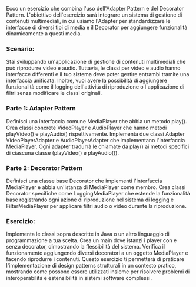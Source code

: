 Ecco un esercizio che combina l'uso dell'Adapter Pattern e del Decorator Pattern. L'obiettivo dell'esercizio sarà integrare un sistema di gestione di contenuti multimediali, in cui usiamo l'Adapter per standardizzare le interfacce di diversi tipi di media e il Decorator per aggiungere funzionalità dinamicamente a questi media.

### Scenario:
Stai sviluppando un'applicazione di gestione di contenuti multimediali che può riprodurre video e audio. Tuttavia, le classi per video e audio hanno interfacce differenti e il tuo sistema deve poter gestire entrambi tramite una interfaccia unificata. Inoltre, vuoi avere la possibilità di aggiungere funzionalità come il logging dell'attività di riproduzione o l'applicazione di filtri senza modificare le classi originali.

### Parte 1: Adapter Pattern
Definisci una interfaccia comune MediaPlayer che abbia un metodo play().
Crea classi concrete VideoPlayer e AudioPlayer che hanno metodi playVideo() e playAudio() rispettivamente.
Implementa due classi Adapter VideoPlayerAdapter e AudioPlayerAdapter che implementano l'interfaccia MediaPlayer. Ogni adapter tradurrà le chiamate da play() ai metodi specifici di ciascuna classe (playVideo() e playAudio()).
### Parte 2: Decorator Pattern
Definisci una classe base Decorator che implementi l'interfaccia MediaPlayer e abbia un'istanza di MediaPlayer come membro.
Crea classi Decorator specifiche come LoggingMediaPlayer che estende la funzionalità base registrando ogni azione di riproduzione nel sistema di logging e FilterMediaPlayer per applicare filtri audio o video durante la riproduzione.
### Esercizio:
Implementa le classi sopra descritte in Java o un altro linguaggio di programmazione a tua scelta.
Crea un main dove istanzi i player con e senza decorator, dimostrando la flessibilità del sistema.
Verifica il funzionamento aggiungendo diversi decoratori a un oggetto MediaPlayer e facendo riprodurre i contenuti.
Questo esercizio ti permetterà di praticare l'implementazione di design patterns strutturali in un contesto pratico, mostrando come possono essere utilizzati insieme per risolvere problemi di interoperabilità e estensibilità in sistemi software complessi.